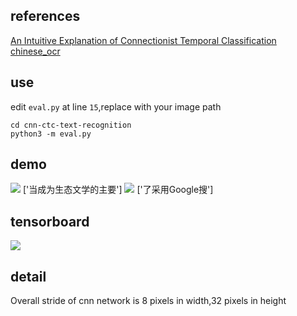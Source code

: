 ## references
<a href='https://towardsdatascience.com/intuitively-understanding-connectionist-temporal-classification-3797e43a86c'>An Intuitive Explanation of Connectionist Temporal Classification</a>
<br>
<a href='https://github.com/YCG09/chinese_ocr'>chinese_ocr</a>

## use
edit ```eval.py``` at line ```15```,replace with your image path
```
cd cnn-ctc-text-recognition
python3 -m eval.py
```

## demo
<img src='https://user-images.githubusercontent.com/35487258/60530916-6af3df80-9d2c-11e9-8599-5b6264ea5c3d.jpg'/>
['当成为生态文学的主要']
<img src='https://user-images.githubusercontent.com/35487258/60530995-9c6cab00-9d2c-11e9-89b9-1a2f396f3a38.jpg'/>
['了采用Google搜']

## tensorboard
<img src='https://user-images.githubusercontent.com/35487258/60531611-ef932d80-9d2d-11e9-8295-4099abcd6762.png'/>

## detail
Overall stride of cnn network is 8 pixels in width,32 pixels in height


